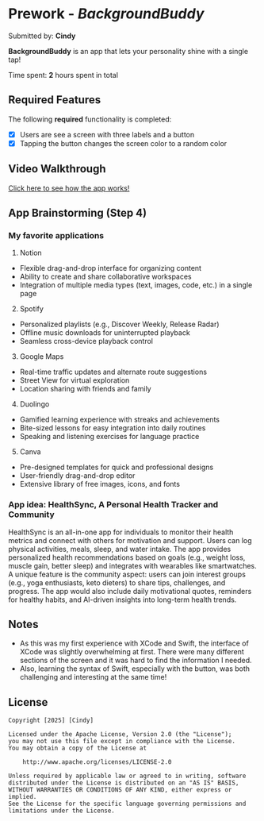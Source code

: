 # Prework - *BackgroundBuddy*

Submitted by: **Cindy**

**BackgroundBuddy** is an app that lets your personality shine with a single tap!

Time spent: **2** hours spent in total

## Required Features

The following **required** functionality is completed:

- [X] Users are see a screen with three labels and a button
- [X] Tapping the button changes the screen color to a random color
 
## Video Walkthrough

[Click here to see how the app works!](https://imgur.com/KFHXXcT)

## App Brainstorming (Step 4)

### My favorite applications
1. Notion
- Flexible drag-and-drop interface for organizing content
- Ability to create and share collaborative workspaces
- Integration of multiple media types (text, images, code, etc.) in a single page

2. Spotify
- Personalized playlists (e.g., Discover Weekly, Release Radar)
- Offline music downloads for uninterrupted playback
- Seamless cross-device playback control

3. Google Maps
- Real-time traffic updates and alternate route suggestions
- Street View for virtual exploration
- Location sharing with friends and family

4. Duolingo
- Gamified learning experience with streaks and achievements
- Bite-sized lessons for easy integration into daily routines
- Speaking and listening exercises for language practice

5. Canva
- Pre-designed templates for quick and professional designs
- User-friendly drag-and-drop editor
- Extensive library of free images, icons, and fonts

### App idea: HealthSync, A Personal Health Tracker and Community
HealthSync is an all-in-one app for individuals to monitor their health metrics and connect with others for motivation and support. Users can log physical activities, meals, sleep, and water intake. The app provides personalized health recommendations based on goals (e.g., weight loss, muscle gain, better sleep) and integrates with wearables like smartwatches. A unique feature is the community aspect: users can join interest groups (e.g., yoga enthusiasts, keto dieters) to share tips, challenges, and progress. The app would also include daily motivational quotes, reminders for healthy habits, and AI-driven insights into long-term health trends.

## Notes

- As this was my first experience with XCode and Swift, the interface of XCode was slightly overwhelming at first. There were many different sections of the screen and it was hard to find the information I needed.
- Also, learning the syntax of Swift, especially with the button, was both challenging and interesting at the same time!

## License

    Copyright [2025] [Cindy]

    Licensed under the Apache License, Version 2.0 (the "License");
    you may not use this file except in compliance with the License.
    You may obtain a copy of the License at

        http://www.apache.org/licenses/LICENSE-2.0

    Unless required by applicable law or agreed to in writing, software
    distributed under the License is distributed on an "AS IS" BASIS,
    WITHOUT WARRANTIES OR CONDITIONS OF ANY KIND, either express or implied.
    See the License for the specific language governing permissions and
    limitations under the License.
